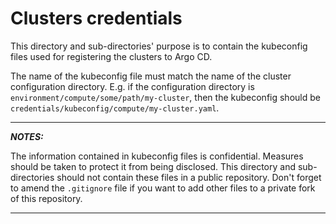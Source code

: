 # Clusters credentials 

This directory and sub-directories' purpose is to contain the kubeconfig files used for registering the clusters to Argo CD.

The name of the kubeconfig file must match the name of the
cluster configuration directory. E.g. if the configuration
directory is `environment/compute/some/path/my-cluster`, then the
kubeconfig should be `credentials/kubeconfig/compute/my-cluster.yaml`.

---
**_NOTES:_**

The information contained in kubeconfig files is confidential. Measures should be taken to protect it from being disclosed. This directory and sub-directories should not contain these files in a public repository. Don't forget to amend the `.gitignore` file if you want to add other files to a private fork of this repository.

---
